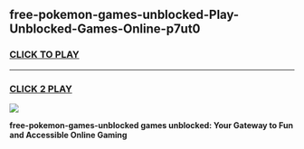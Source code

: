 
## free-pokemon-games-unblocked-Play-Unblocked-Games-Online-p7ut0
<h3>
<a href="https://premium76.site?title=free-pokemon-games-unblocked&ref=25A">CLICK TO PLAY</a></h3>
<hr>

<h3>
<a href="https://premium76.site?title=free-pokemon-games-unblocked&ref=25A">CLICK 2 PLAY</a>
  
</h3>

<a href="https://premium76.site?title=free-pokemon-games-unblocked&ref=25A"><img src="https://clearcache.store/games.png"></a>


**free-pokemon-games-unblocked games unblocked: Your Gateway to Fun and Accessible Online Gaming**
